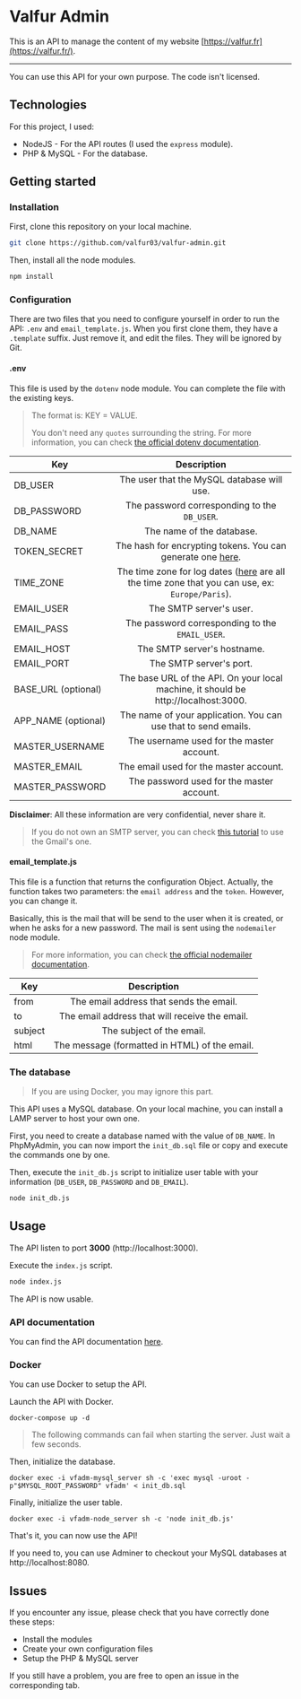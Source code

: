 # Valfur Admin

This is an API to manage the content of my website [https://valfur.fr](https://valfur.fr/).

---

You can use this API for your own purpose. The code isn't licensed.

## Technologies

For this project, I used:

- NodeJS - For the API routes (I used the `express` module).
- PHP & MySQL - For the database.

## Getting started

### Installation

First, clone this repository on your local machine.

```bash
git clone https://github.com/valfur03/valfur-admin.git
```

Then, install all the node modules.

```bash
npm install
```

###	Configuration

There are two files that you need to configure yourself in order to run the API: `.env` and `email_template.js`. When you first clone them, they have a `.template` suffix. Just remove it, and edit the files. They will be ignored by Git. 

#### .env

This file is used by the `dotenv` node module. You can complete the file with the existing keys.

> The format is: KEY = VALUE.
>
> You don't need any `quotes` surrounding the string. For more information, you can check [the official dotenv documentation](https://www.npmjs.com/package/dotenv).

| Key                 |                         Description                          |
| ------------------- | :----------------------------------------------------------: |
| DB_USER             |          The user that the MySQL database will use.          |
| DB_PASSWORD         |         The password corresponding to the `DB_USER`.         |
| DB_NAME             |                  The name of the database.                   |
| TOKEN_SECRET        | The hash for encrypting tokens. You can generate one [here](https://randomkeygen.com/). |
| TIME_ZONE           | The time zone for log dates ([here](https://en.wikipedia.org/wiki/List_of_tz_database_time_zones) are all the time zone that you can use, ex: `Europe/Paris`). |
| EMAIL_USER          |                   The SMTP server's user.                    |
| EMAIL_PASS          |       The password corresponding to the `EMAIL_USER`.        |
| EMAIL_HOST          |                 The SMTP server's hostname.                  |
| EMAIL_PORT          |                   The SMTP server's port.                    |
| BASE_URL (optional) | The base URL of the API. On your local machine, it should be http://localhost:3000. |
| APP_NAME (optional) | The name of your application. You can use that to send emails. |
| MASTER_USERNAME     |          The username used for the master account.           |
| MASTER_EMAIL        |            The email used for the master account.            |
| MASTER_PASSWORD     |          The password used for the master account.           |

**Disclaimer**: All these information are very confidential, never share it.

> If you do not own an SMTP server, you can check [this tutorial](https://support.google.com/a/answer/176600?hl=en) to use the Gmail's one.

#### email_template.js

This file is a function that returns the configuration Object. Actually, the function takes two parameters: the `email address` and the `token`. However, you can change it.

Basically, this is the mail that will be send to the user when it is created, or when he asks for a new password. The mail is sent using the `nodemailer` node module.

> For more information, you can check [the official nodemailer documentation](https://www.npmjs.com/package/nodemailer).

| Key     |                  Description                   |
| ------- | :--------------------------------------------: |
| from    |    The email address that sends the email.     |
| to      | The email address that will receive the email. |
| subject |           The subject of the email.            |
| html    | The message (formatted in HTML) of the email.  |

### The database

> If you are using Docker, you may ignore this part.

This API uses a MySQL database. On your local machine, you can install a LAMP server to host your own one.

First, you need to create a database named with the value of `DB_NAME`. In PhpMyAdmin, you can now import the `init_db.sql` file or copy and execute the commands one by one.

Then, execute the `init_db.js` script to initialize user table with your information (`DB_USER`, `DB_PASSWORD` and `DB_EMAIL`).

```bash
node init_db.js
```

## Usage

The API listen to port **3000** (http://localhost:3000).

Execute the `index.js` script.

```bash
node index.js
```

The API is now usable.

### API documentation

You can find the API documentation [here](https://documenter.getpostman.com/view/11748374/TVRoZ6jR).

### Docker

You can use Docker to setup the API.

Launch the API with Docker.

```shell
docker-compose up -d
```

> The following commands can fail when starting the server. Just wait a few seconds.

Then, initialize the database.

```shell
docker exec -i vfadm-mysql_server sh -c 'exec mysql -uroot -p"$MYSQL_ROOT_PASSWORD" vfadm' < init_db.sql
```

Finally, initialize the user table.

```shell
docker exec -i vfadm-node_server sh -c 'node init_db.js'
```

That's it, you can now use the API!

If you need to, you can use Adminer to checkout your MySQL databases at http://localhost:8080.

## Issues

If you encounter any issue, please check that you have correctly done these steps:

- Install the modules
- Create your own configuration files
- Setup the PHP & MySQL server

If you still have a problem, you are free to open an issue in the corresponding tab.